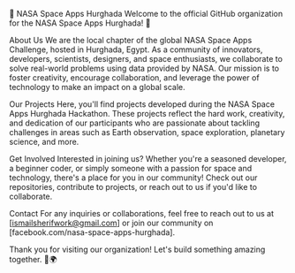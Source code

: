 🌌 NASA Space Apps Hurghada
Welcome to the official GitHub organization for the NASA Space Apps Hurghada! 🚀

About Us
We are the local chapter of the global NASA Space Apps Challenge, hosted in Hurghada, Egypt. As a community of innovators, developers, scientists, designers, and space enthusiasts, we collaborate to solve real-world problems using data provided by NASA. Our mission is to foster creativity, encourage collaboration, and leverage the power of technology to make an impact on a global scale.

Our Projects
Here, you'll find projects developed during the NASA Space Apps Hurghada Hackathon. These projects reflect the hard work, creativity, and dedication of our participants who are passionate about tackling challenges in areas such as Earth observation, space exploration, planetary science, and more.

Get Involved
Interested in joining us? Whether you're a seasoned developer, a beginner coder, or simply someone with a passion for space and technology, there's a place for you in our community! Check out our repositories, contribute to projects, or reach out to us if you'd like to collaborate.

Contact
For any inquiries or collaborations, feel free to reach out to us at [ismailsherifwork@gmail.com] or join our community on [facebook.com/nasa-space-apps-hurghada].

Thank you for visiting our organization! Let's build something amazing together. 🚀🌍
